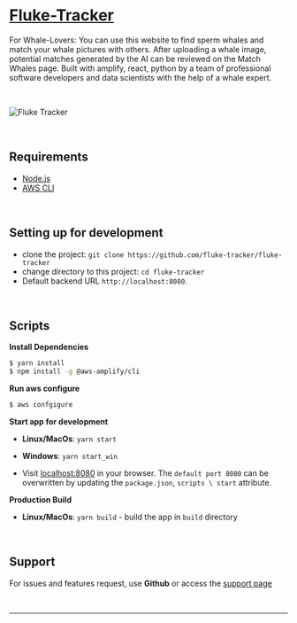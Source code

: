 # [Fluke-Tracker](https://www.fluke-tracker.com)

For Whale-Lovers: You can use this website to find sperm whales and match your whale pictures with others.
After uploading a whale image, potential matches generated by the AI can be reviewed on the Match Whales page.
Built with amplify, react, python by a team of professional software developers and data scientists with the help of a whale expert.

<br />

![Fluke Tracker](https://www.fluke-tracker.com/static/media/fluketracker-logo(blue-bg).c31100bd.jpg)

<br />

## Requirements
- [Node.js](https://nodejs.org/)
- [AWS CLI](https://aws.amazon.com/de/cli/)

<br />

## Setting up for development
 - clone the project: `git clone https://github.com/fluke-tracker/fluke-tracker`
 - change directory to this project: `cd fluke-tracker`
 - Default backend URL `http://localhost:8080`. 

<br />

## Scripts

**Install Dependencies**
```bash
$ yarn install
$ npm install -g @aws-amplify/cli
```

**Run aws configure**
```bash
$ aws confgigure
```


**Start app for development**
* **Linux/MacOs**: 
```yarn start```
* **Windows**: 
```yarn start_win```

* Visit [localhost:8080](http://localhost:8080) in your browser. The `default port 8080` can be overwritten by updating the `package.json`, `scripts \ start` attribute.

**Production Build**
* **Linux/MacOs**: 
`yarn build` - build the app in `build` directory

<br />

## Support

For issues and features request, use **Github** or access the [support page](https://xxx)

<br />

---
